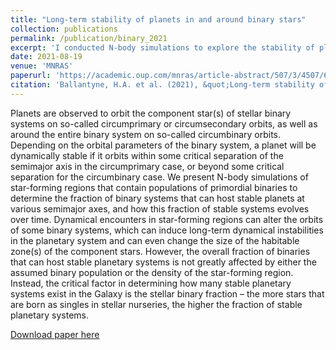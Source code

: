 ```yaml
---
title: "Long-term stability of planets in and around binary stars"
collection: publications
permalink: /publication/binary_2021
excerpt: 'I conducted N-body simulations to explore the stability of planets in binary star systems and found that the fraction of binary systems capable of hosting stable planets is primarily determined by the stellar binary fraction, with dynamical encounters in star-forming regions having little impact on this stability.'
date: 2021-08-19
venue: 'MNRAS'
paperurl: 'https://academic.oup.com/mnras/article-abstract/507/3/4507/6354807'
citation: 'Ballantyne, H.A. et al. (2021), &quot;Long-term stability of planets in and around binary stars .&quot; <i>MNRAS</i>, 507(3), p. 4507-4520.'
---
```

Planets are observed to orbit the component star(s) of stellar binary systems on so-called circumprimary or circumsecondary orbits, as well as around the entire binary system on so-called circumbinary orbits. Depending on the orbital parameters of the binary system, a planet will be dynamically stable if it orbits within some critical separation of the semimajor axis in the circumprimary case, or beyond some critical separation for the circumbinary case. We present N-body simulations of star-forming regions that contain populations of primordial binaries to determine the fraction of binary systems that can host stable planets at various semimajor axes, and how this fraction of stable systems evolves over time. Dynamical encounters in star-forming regions can alter the orbits of some binary systems, which can induce long-term dynamical instabilities in the planetary system and can even change the size of the habitable zone(s) of the component stars. However, the overall fraction of binaries that can host stable planetary systems is not greatly affected by either the assumed binary population or the density of the star-forming region. Instead, the critical factor in determining how many stable planetary systems exist in the Galaxy is the stellar binary fraction – the more stars that are born as singles in stellar nurseries, the higher the fraction of stable planetary systems.

[Download paper here](http://harryballantyne.github.io/files/binary_preprint.pdf)
